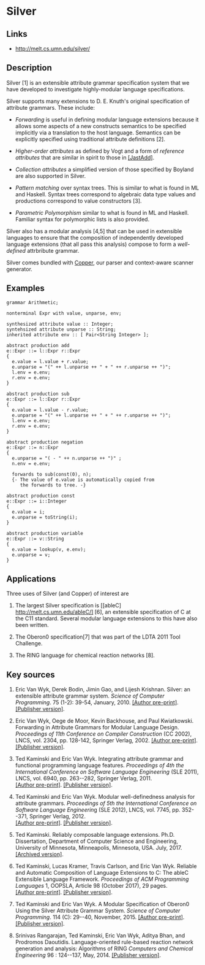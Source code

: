 # Silver

## Links
- http://melt.cs.umn.edu/silver/

## Description

Silver [1] is an extensible attribute grammar specification system
that we have developed to investigate highly-modular language
specifications.

Silver supports many extensions to D. E. Knuth's
original specification of attribute grammars.  These include:

* *Forwarding* is useful in defining modular language extensions
  because it allows some aspects of a new constructs semantics to be
  specified implicitly via a translation to the host language.
  Semantics can be explicitly specified using traditional attribute
  definitions [2].

* *Higher-order attributes* as defined by Vogt and a form of
  *reference attributes* that are similar in spirit to those in 
  [[JastAdd]](http://jastadd.org/web/).

* *Collection attributes* a simplified version of those specified by
  Boyland are also supported in Silver. 

* *Pattern matching* over syntax trees.  This is similar to
  what is found in ML and Haskell.  Syntax trees correspond to
  algebraic data type values and productions correspond to value
  constructors [3]. 

* *Parametric Polymorphism* similar to what is found in ML and
  Haskell. Familiar syntax for polymorphic lists is also provided. 


Silver also has a modular analysis [4,5] that can be
used in extensible languages to ensure that the composition of
independently developed language extensions (that all pass this
analysis) compose to form a *well-defined* attrbribute grammar.

Silver comes bundled with [Copper](Copper.html), our parser and
context-aware scanner generator.

## Examples

```
grammar Arithmetic;

nonterminal Expr with value, unparse, env;

synthesized attribute value :: Integer;
syntehsized attribute unparse :: String;
inherited attribute env :: [ Pair<String Integer> ];

abstract production add
e::Expr ::= l::Expr r::Expr
{
  e.value = l.value + r.value;
  e.unparse = "(" ++ l.unparse ++ " + " ++ r.unparse ++ ")";
  l.env = e.env;
  r.env = e.env;
}

abstract production sub
e::Expr ::= l::Expr r::Expr
{
  e.value = l.value - r.value;
  e.unparse = "(" ++ l.unparse ++ " + " ++ r.unparse ++ ")";
  l.env = e.env;
  r.env = e.env;
}

abstract production negation
e::Expr ::= n::Expr
{
  e.unparse = "( - " ++ n.unparse ++ ")" ;
  n.env = e.env;

  forwards to sub(const(0), n);
  {- The value of e.value is automatically copied from
     the forwards to tree. -}

abstract production const
e::Expr ::= i::Integer
{ 
  e.value = i;
  e.unparse = toString(i);
}

abstract production variable
e::Expr ::= v::String
{
  e.value = lookup(v, e.env);
  e.unparse = v;
}
```

## Applications

Three uses of Silver (and Copper) of interest are

1. The largest Silver specification is [[ableC]
   http://melt.cs.umn.edu/ableC/] [6], an extensible specification of C
   at the C11 standard.  Several modular language extensions to this
   have also been written.  

2. The Oberon0 specification[7] that was part of the LDTA 2011 Tool
   Challenge.

3. The RING language for chemical reaction networks [8].

## Key sources

1. Eric Van Wyk, Derek Bodin, Jimin Gao, and Lijesh Krishnan.
   Silver: an extensible attribute grammar system.
   *Science of Computer Programming*.
   75 (1-2): 39-54, January, 2010.
   [[Author pre-print]](http://www-users.cs.umn.edu/~evw/pubs/vanwyk10scp/).
   [[Publisher version]](https://doi.org/10.1016/j.scico.2009.07.004).

2. Eric Van Wyk, Oege de Moor, Kevin Backhouse, and Paul Kwiatkowski.
   Forwarding in Attribute Grammars for Modular Language Design.
   *Proceedings of 11th Conference on Compiler Construction* (CC 2002),
   LNCS, vol. 2304, pp. 128-142, Springer Verlag, 2002. 
   [[Author pre-print]](http://www-users.cs.umn.edu/~evw/pubs/vanwyk02cc/).
   [[Publisher version]](https://doi.org/10.1007/3-540-45937-5_11).

3. Ted Kaminski and Eric Van Wyk.
   Integrating attribute grammar and functional programming language features.
   *Proceedings of 4th the International Conference on Software Language
   Engineering* (SLE 2011), LNCS, vol. 6940, pp. 263--282, Springer
   Verlag, 2011.  
   [[Author pre-print]]( http://www-users.cs.umn.edu/~evw/pubs/kaminski11sle/).
   [[Publisher version]](https://doi.org/10.1007/978-3-642-28830-2_15).

4. Ted Kaminski and Eric Van Wyk.
   Modular well-definedness analysis for attribute grammars.
   *Proceedings of 5th the International Conference on Software
   Language Engineerin*g (SLE 2012), LNCS, vol. 7745, pp. 352--371,
   Springer Verlag, 2012.  
   [[Author pre-print]]( http://www-users.cs.umn.edu/~evw/pubs/kaminski12sle/).
   [[Publisher version]](https://doi.org/10.1007/978-3-642-36089-3_20).

5. Ted Kaminski. 
   Reliably composable language extensions. 
   Ph.D. Dissertation, Department of Computer Science and Engineering,
   University of Minnesota, Minneapolis, Minnesota, USA. July, 2017. 
   [[Archived version]](http://hdl.handle.net/11299/188954).

6. Ted Kaminski, Lucas Kramer, Travis Carlson, and Eric Van Wyk.
   Reliable and Automatic Composition of Language Extensions to C: The
   ableC Extensible Language Framework. 
   *Proceedings of ACM Programming Languages* 1, OOPSLA, Article 98
   (October 2017), 29 pages.  
   [[Author pre-print]]( http://www-users.cs.umn.edu/~evw/pubs/kaminski17oopsla/index.html).
   [[Publisher version]](https://doi.org/10.1145/3136040.3136055).

7. Ted Kaminski and Eric Van Wyk.
   A Modular Specification of Oberon0 Using the Silver Attribute
   Grammar System. 
   *Science of Computer Programming*.
   114 (C): 29--40, November, 2015.
   [[Author pre-print]](http://www-users.cs.umn.edu/~evw/pubs/kaminski15scp/).
   [[Publisher version]](https://doi.org/10.1145/3138224).

8. Srinivas Rangarajan, Ted Kaminski, Eric Van Wyk, Aditya Bhan, and
   Prodromos Daoutidis. 
   Language-oriented rule-based reaction network generation and analysis:
   Algorithms of RING
   *Computers and Chemical Engineering* 96 : 124--137, May, 2014.
   [[Publisher version]](https://doi.org/10.1016/j.compchemeng.2014.02.007).
